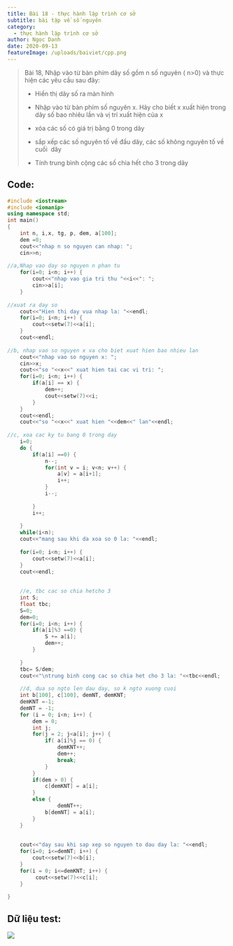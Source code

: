 ```yaml
---
title: Bài 18 - thực hành lập trình cơ sở
subtitle: bài tập về số nguyên
category:
  - thực hành lập trình cơ sở
author: Ngọc Danh
date: 2020-09-13
featureImage: /uploads/baiviet/cpp.png
---
```


> Bài 18, Nhập vào từ bàn phím dãy số gồm n số nguyên ( n>0) và thực hiện các yêu cầu sau đây:
> 
> *   Hiển thị dãy số ra màn hình
> 
> *   Nhập vào từ bàn phím số nguyên x. Hãy cho biết x xuất hiện trong dãy số bao nhiêu lần và vị trí xuất hiện của x
> 
> *   xóa các số có giá trị bằng 0 trong dãy
> 
> *   sắp xếp các số nguyên tố về đầu dãy, các số không nguyên tố về cuối  dãy
> 
> *   Tính trung bình cộng các số chia hết cho 3 trong dãy

## Code:

```c++
#include <iostream>
#include <iomanip>
using namespace std;
int main()
{
    int n, i,x, tg, p, dem, a[100];
    dem =0;
    cout<<"nhap n so nguyen can nhap: ";
    cin>>n;
 
//a,Nhap vao day so nguyen n phan tu
    for(i=0; i<n; i++) {
        cout<<"nhap vao gia tri thu "<<i<<": ";
        cin>>a[i];
    }
 
//xuat ra day so
    cout<<"Hien thi day vua nhap la: "<<endl;
    for(i=0; i<n; i++) {
        cout<<setw(7)<<a[i];
    }
    cout<<endl;
 
//b, nhap vao so nguyen x va cho biet xuat hien bao nhieu lan
    cout<<"nhap vao so nguyen x: ";
    cin>>x;
    cout<<"so "<<x<<" xuat hien tai cac vi tri: ";
    for(i=0; i<n; i++) {
        if(a[i] == x) {
            dem++;
            cout<<setw(7)<<i;
        }
    }
    cout<<endl;
    cout<<"so "<<x<<" xuat hien "<<dem<<" lan"<<endl;
 
//c, xoa cac ky tu bang 0 trong day
    i=0;
    do {
        if(a[i] ==0) {
            n--;
            for(int v = i; v<n; v++) {
                a[v] = a[i+1];
                i++;
            }
            i--;
 
        }
        i++;
 
    }
    while(i<n);
    cout<<"mang sau khi da xoa so 0 la: "<<endl;
 
    for(i=0; i<n; i++) {
        cout<<setw(7)<<a[i];
    }
    cout<<endl;
 
 
    //e, tbc cac so chia hetcho 3
    int S;
    float tbc;
    S=0;
    dem=0;
    for(i=0; i<n; i++) {
        if(a[i]%3 ==0) {
            S += a[i];
            dem++;
        }
 
    }
    tbc= S/dem;
    cout<<"\ntrung binh cong cac so chia het cho 3 la: "<<tbc<<endl;
 
    //d, dua so ngto len dau day, so k ngto xuong cuoi
    int b[100], c[100], demNT, demKNT;
    demKNT =-1;
    demNT = -1;
    for (i = 0; i<n; i++) {
        dem = 0;
        int j;
        for(j = 2; j<a[i]; j++) {
            if( a[i]%j == 0) {
                demKNT++;
                dem++;
                break;
            }
        }
        if(dem > 0) {
            c[demKNT] = a[i];
        }
        else {
                demNT++;
            b[demNT] = a[i];
        }
    }
 
 
    cout<<"day sau khi sap xep so nguyen to dau day la: "<<endl;
    for(i=0; i<=demNT; i++) {
        cout<<setw(7)<<b[i];
    }
    for(i = 0; i<=demKNT; i++) {
         cout<<setw(7)<<c[i];
    }
 
}
```

##   Dữ liệu test:

[![](https://1.bp.blogspot.com/-zylVoherNWY/XhshEf6i5DI/AAAAAAAAcAI/bJ33a0_Bc3UhxTZ93ZZe3aAnJdldLBYtACLcBGAsYHQ/s1600/BAI18-T.png)](https://1.bp.blogspot.com/-zylVoherNWY/XhshEf6i5DI/AAAAAAAAcAI/bJ33a0_Bc3UhxTZ93ZZe3aAnJdldLBYtACLcBGAsYHQ/s1600/BAI18-T.png)